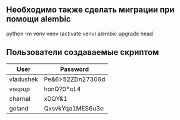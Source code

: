 ## Необходимо также сделать миграции при помощи alembic

python -m venv venv
(activate venv)
alembic upgrade head

## Пользователи создаваемые скриптом
| User      | Password
| ----------|-----------------
| vladushek | Pe&6>52ZDn27306d
| vaspup    | honQ?0*oL4|2:Oc:
| chernal   | xDQY&1|0I7m7b1xa
| goland    | QxsvkYqa1MES6u3o